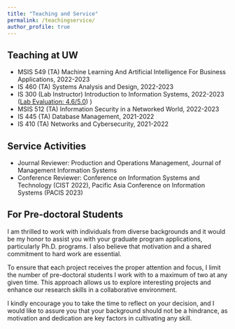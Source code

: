 ```yaml
---
title: "Teaching and Service"
permalink: /teachingservice/
author_profile: true
---
```


## Teaching at UW
- MSIS 549 (TA) Machine Learning And Artificial Intelligence For Business Applications, 2022-2023
- IS 460 (TA) Systems Analysis and Design, 2022-2023
- IS 300 (Lab Instructor) Introduction to Information Systems, 2022-2023 ([Lab Evaluation: 4.6/5.0](/_pages/is300_text_feedback))
)
- MSIS 512 (TA) Information Security in a Networked World, 2022-2023
- IS 445 (TA) Database Management, 2021-2022
- IS 410 (TA) Networks and Cybersecurity, 2021-2022

## Service Activities
- Journal Reviewer: Production and Operations Management, Journal of Management Information Systems
- Conference Reviewer: Conference on Information Systems and Technology (CIST 2022), Pacific Asia Conference on Information Systems (PACIS 2023)

## For Pre-doctoral Students
I am thrilled to work with individuals from diverse backgrounds and it would be my honor to assist you with your graduate program applications, particularly Ph.D. programs. I also believe that motivation and a shared commitment to hard work are essential.

To ensure that each project receives the proper attention and focus, I limit the number of pre-doctoral students I work with to a maximum of two at any given time. This approach allows us to explore interesting projects and enhance our research skills in a collaborative environment.

I kindly encourage you to take the time to reflect on your decision, and I would like to assure you that your background should not be a hindrance, as motivation and dedication are key factors in cultivating any skill.
